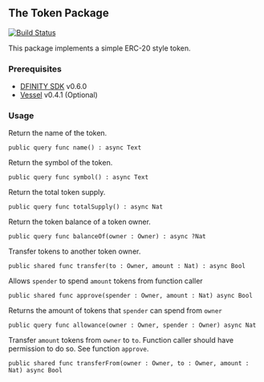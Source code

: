 ## The Token Package

[![Build Status](https://github.com/enzoh/motoko-token/workflows/build/badge.svg)](https://github.com/enzoh/motoko-token/actions?query=workflow%3Abuild)

This package implements a simple ERC-20 style token.

### Prerequisites

- [DFINITY SDK](https://sdk.dfinity.org/docs/download.html) v0.6.0
- [Vessel](https://github.com/kritzcreek/vessel/releases/tag/v0.4.1) v0.4.1 (Optional)

### Usage

Return the name of the token.
```motoko
public query func name() : async Text
```

Return the symbol of the token.
```motoko
public query func symbol() : async Text
```

Return the total token supply.
```motoko
public query func totalSupply() : async Nat
```

Return the token balance of a token owner.
```motoko
public query func balanceOf(owner : Owner) : async ?Nat
```

Transfer tokens to another token owner.
```motoko
public shared func transfer(to : Owner, amount : Nat) : async Bool
```

Allows `spender` to spend `amount` tokens from function caller
```motoko
public shared func approve(spender : Owner, amount : Nat) async Bool
```

Returns the amount of tokens that `spender` can spend from `owner`
```motoko
public query func allowance(owner : Owner, spender : Owner) async Nat
```

Transfer `amount` tokens from `owner` to `to`. Function caller should have permission to do so.
See function `approve`.
```motoko
public shared func transferFrom(owner : Owner, to : Owner, amount : Nat) async Bool
```
